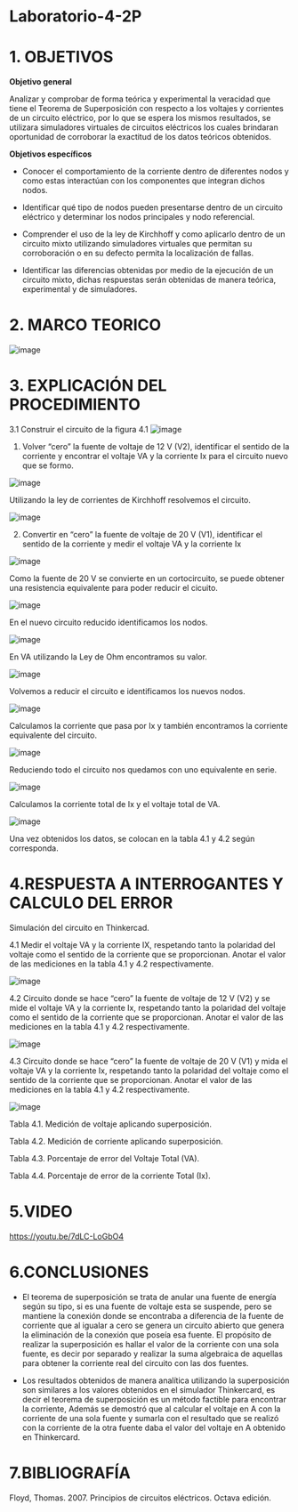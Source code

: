# Laboratorio-4-2P
# 1. OBJETIVOS 

**Objetivo general**

Analizar y comprobar de forma teórica y experimental la veracidad que tiene el Teorema de Superposición con respecto a los voltajes y corrientes de un circuito eléctrico, por lo que se espera los mismos resultados, se utilizara simuladores virtuales de circuitos eléctricos los cuales brindaran oportunidad de corroborar la exactitud de los datos teóricos obtenidos.

**Objetivos específicos**

* Conocer el comportamiento de la corriente dentro de diferentes nodos y como estas interactúan con los componentes que integran dichos nodos.

* Identificar qué tipo de nodos pueden presentarse dentro de un circuito eléctrico y determinar los nodos principales y nodo referencial.

* Comprender el uso de la ley de Kirchhoff y como aplicarlo dentro de un circuito mixto utilizando simuladores virtuales que permitan su corroboración o en su defecto permita la localización de fallas.

* Identificar las diferencias obtenidas por medio de la ejecución de un circuito mixto, dichas respuestas serán obtenidas de manera teórica, experimental y de simuladores.

# 2. MARCO TEORICO 

![image](https://user-images.githubusercontent.com/105617383/176051739-14a85931-ddf4-440b-9f56-964e2ba2942d.png)

# 3. EXPLICACIÓN DEL PROCEDIMIENTO

3.1 Construir el circuito de la figura 4.1
![image](https://user-images.githubusercontent.com/105617383/176054402-25094f1c-08ae-494d-9e36-d5c3aca33b6b.png)

1. Volver “cero” la fuente de voltaje de 12 V (V2), identificar el sentido de la corriente y encontrar el voltaje VA y la corriente Ix para el circuito nuevo que se formo.

![image](https://user-images.githubusercontent.com/105617383/176059067-b3f8892f-4ba5-4d77-a96f-e1aa68516f11.png)

Utilizando la ley de corrientes de Kirchhoff resolvemos el circuito.

![image](https://user-images.githubusercontent.com/105617383/176057647-bc1deac5-c273-4e78-bead-96b1ae19d05d.png)

2. Convertir en “cero” la fuente de voltaje de 20 V (V1), identificar el sentido de la corriente y medir el voltaje VA y la corriente Ix

![image](https://user-images.githubusercontent.com/105617383/176060703-7d08df23-8691-4ed1-9f89-47a0d6da95c9.png)

Como la fuente de 20 V se convierte en un cortocircuito, se puede obtener una resistencia equivalente para poder reducir el cicuito.

![image](https://user-images.githubusercontent.com/105617383/176059953-761613ba-f123-4200-a6e9-59033c21ba82.png)

En el nuevo circuito reducido identificamos los nodos.

![image](https://user-images.githubusercontent.com/105617383/176061485-a3b22eed-0f0e-4ba6-b15c-cd8792aff3bb.png)

En VA utilizando la Ley de Ohm encontramos su valor.

![image](https://user-images.githubusercontent.com/105671763/176086008-a8759ef2-19c9-4ead-8852-78288a0135d2.png)

Volvemos a reducir el circuito e identificamos los nuevos nodos.

![image](https://user-images.githubusercontent.com/105617383/176062268-4408df0e-5ec7-4d9a-998a-e1fc0bf43cd6.png)

Calculamos la corriente que pasa por Ix y también encontramos la corriente equivalente del circuito.

![image](https://user-images.githubusercontent.com/105671763/176065138-7678b31d-8503-48d5-8fbc-4842e0a07d7a.png)

Reduciendo todo el circuito nos quedamos con uno equivalente en serie.

![image](https://user-images.githubusercontent.com/105671763/176065433-36b3b69d-29b2-43b0-996d-e3e76e12ce72.png)

Calculamos la corriente total de Ix y el voltaje total de VA.

![image](https://user-images.githubusercontent.com/105671763/176066028-b6330100-f219-4780-8665-36243bc51d97.png)

Una vez obtenidos los datos, se colocan en la tabla 4.1 y 4.2 según corresponda.

# 4.RESPUESTA A INTERROGANTES Y CALCULO DEL ERROR

Simulación del circuito en Thinkercad.

4.1 Medir el voltaje VA y la corriente IX, respetando tanto la polaridad del voltaje como el sentido de la corriente que se proporcionan. Anotar el valor de las mediciones en la tabla 4.1 y 4.2 respectivamente.

![image](https://user-images.githubusercontent.com/105617383/176052818-63b69792-0c84-47a4-be94-fb65ea4a1df0.png)

4.2 Circuito donde se hace “cero” la fuente de voltaje de 12 V (V2) y se mide el voltaje VA y la corriente
Ix, respetando tanto la polaridad del voltaje como el sentido de la corriente que se
proporcionan. Anotar el valor de las mediciones en la tabla 4.1 y 4.2 respectivamente.

![image](https://user-images.githubusercontent.com/105617383/176052774-b32641d9-6ff1-403b-b006-a4cf49f3ae7a.png)

4.3 Circuito donde se hace “cero” la fuente de voltaje de 20 V (V1) y mida el voltaje VA y la corriente Ix, respetando tanto la polaridad del voltaje como el sentido de la corriente que se proporcionan. Anotar el valor de las mediciones en la tabla 4.1 y 4.2 respectivamente.

![image](https://user-images.githubusercontent.com/105617383/176052796-1f98b246-69b3-4f9b-ba1a-0f13a4f3bd39.png)

Tabla 4.1. Medición de voltaje aplicando superposición.

Tabla 4.2. Medición de corriente aplicando superposición.

Tabla 4.3. Porcentaje de error del Voltaje Total (VA).

Tabla 4.4. Porcentaje de error de la corriente Total (Ix).

# 5.VIDEO

https://youtu.be/7dLC-LoGbO4

# 6.CONCLUSIONES
* El teorema de superposición se trata de anular una fuente de energía según su tipo, si es una fuente de voltaje esta se suspende, pero se mantiene la conexión donde se encontraba a diferencia de la fuente de corriente que al igualar a cero se genera un circuito abierto que genera la eliminación de la conexión que poseía esa fuente. El propósito de realizar la superposición es hallar el valor de la corriente con una sola fuente, es decir por separado y realizar la suma algebraica de aquellas para obtener la corriente real del circuito con las dos fuentes.

* Los resultados obtenidos de manera analítica utilizando la superposición son similares a los valores obtenidos en el simulador Thinkercard, es decir el teorema de superposición es un método factible para encontrar la corriente, Además se demostró que al calcular el voltaje en A con la corriente de una sola fuente y sumarla con el resultado que se realizó con la corriente de la otra fuente daba el valor del voltaje en A obtenido en Thinkercard.

# 7.BIBLIOGRAFÍA

Floyd, Thomas. 2007. Principios de circuitos eléctricos. Octava edición.
